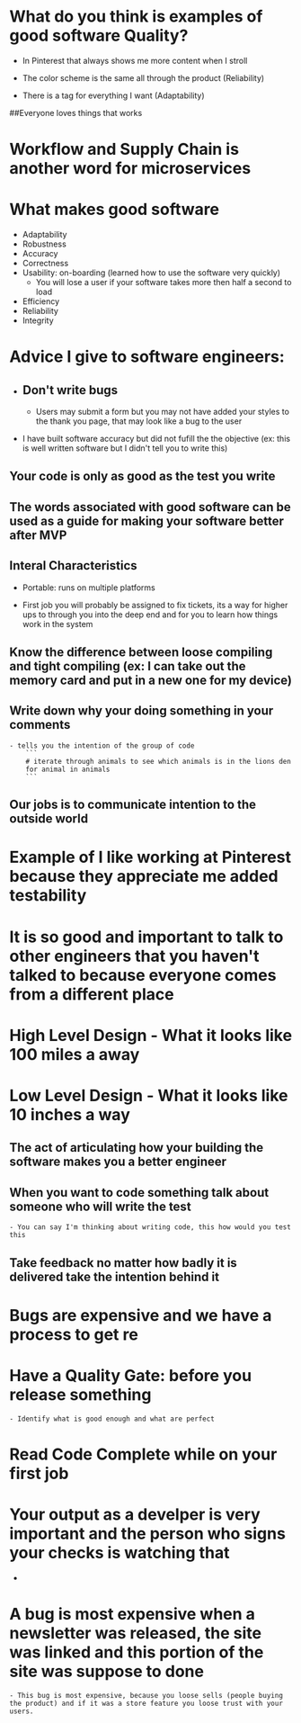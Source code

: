 # What do you think is examples of good software Quality?
- In Pinterest that always shows me more content when I stroll

- The color scheme is the same all through the product (Reliability)

- There is a tag for everything I want (Adaptability)

##Everyone loves things that works

# Workflow and Supply Chain is another word for microservices

# What makes good software
- Adaptability
- Robustness
- Accuracy
- Correctness
- Usability: on-boarding (learned how to use the software very quickly)
    - You will lose a user if your software takes more then half a second to load
- Efficiency
- Reliability
- Integrity

# Advice I give to software engineers:
- ## Don't write bugs
    - Users may submit a form but you may not have added your styles to the thank you page, that may look like a bug to the user

- I have built software accuracy but did not fufill the the objective (ex: this is well written software but I didn't tell you to write this)

## Your code is only as good as the test you write

## The words associated with good software can be used as a guide for making your software better after MVP

## Interal Characteristics
- Portable: runs on multiple platforms

- First job you will probably be assigned to fix tickets, its a way for higher ups to through you into the deep end and for you to learn how things work in the system

## Know the difference between loose compiling and tight compiling (ex: I can take out the memory card and put in a new one for my device)

## Write down why your doing something in your comments
    - tells you the intention of the group of code
        ```
        # iterate through animals to see which animals is in the lions den
        for animal in animals
        ```
## Our jobs is to communicate intention to the outside world

# Example of I like working at Pinterest because they appreciate me added testability

# It is so good and important to talk to other engineers that you haven't talked to because everyone comes from a different place

# High Level Design - What it looks like 100 miles a away

# Low Level Design - What it looks like 10 inches a way

## The act of articulating how your building the software makes you a better engineer

## When you want to code something talk about someone who will write the test
    - You can say I'm thinking about writing code, this how would you test this

## Take feedback no matter how badly it is delivered take the intention behind it

# Bugs are expensive and we have a process to get re

# Have a Quality Gate: before you release something
    - Identify what is good enough and what are perfect

# Read Code Complete while on your first job

# Your output as a develper is very important and the person who signs your checks is watching that
-

# A bug is most expensive when a newsletter was released, the site was linked and this portion of the site was suppose to done
    - This bug is most expensive, because you loose sells (people buying the product) and if it was a store feature you loose trust with your users.
